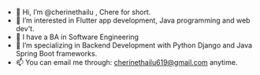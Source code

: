 - 👋 Hi, I’m @cherinethailu , Chere for short.
- 👀 I’m interested in Flutter app development, Java programming and web dev't.
- 🌱 I have a BA in Software Engineering
- 💞️ I’m specializing in Backend Development with Python Django and Java Spring Boot frameworks.
- 📫 You can email me through: cherinethailu619@gmail.com anytime.

